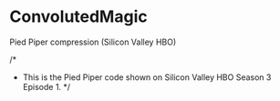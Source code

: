 # ConvolutedMagic
Pied Piper compression (Silicon Valley HBO)

/*
* This is the Pied Piper code shown on Silicon Valley HBO Season 3 Episode 1.
*/
